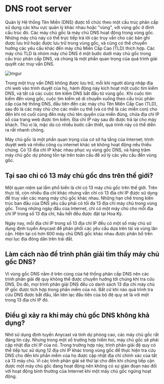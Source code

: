 # DNS root server
Quản lý Hệ thống Tên Miền (DNS) được tổ chức theo một cấu trúc phân cấp sử dụng các khu vực quản lý khác nhau hoặc "vùng", với vùng gốc ở đỉnh cấu trúc đó. Các máy chủ gốc là máy chủ DNS hoạt động trong vùng gốc. Những máy chủ này có thể trực tiếp trả lời các truy vấn cho các bản ghi được lưu trữ hoặc được lưu trữ trong vùng gốc, và cũng có thể chuyển hướng các yêu cầu khác đến máy chủ Miền Cấp Cao (TLD) thích hợp. Các máy chủ TLD là nhóm máy chủ DNS ở một bước dưới máy chủ gốc trong cấu trúc phân cấp DNS, và chúng là một phần quan trọng của quá trình giải quyết các truy vấn DNS.

![Imgur](https://i.imgur.com/Kpegvic.png)

Trong một truy vấn DNS không được lưu trữ, mỗi khi người dùng nhập địa chỉ web vào trình duyệt của họ, hành động này kích hoạt một cuộc tìm kiếm DNS, và tất cả các cuộc tìm kiếm DNS bắt đầu từ vùng gốc. Khi cuộc tìm kiếm đến vùng gốc, cuộc tìm kiếm sẽ di chuyển xuống theo cấu trúc phân cấp của hệ thống DNS, đầu tiên đến các máy chủ Tên Miền Cấp Cao (TLD), sau đó là các máy chủ cho các miền cụ thể (và có thể là các miền con) cho đến khi nó cuối cùng đến máy chủ tên quyền của miền đúng, chứa địa chỉ IP số của trang web được tìm kiếm. Địa chỉ IP này sau đó được trả lại cho máy khách. Thú vị là, mặc dù có nhiều bước cần thiết, quá trình này có thể diễn ra rất nhanh chóng.

Máy chủ gốc là một phần quan trọng của cơ sở hạ tầng của Internet; trình duyệt web và nhiều công cụ internet khác sẽ không hoạt động nếu thiếu chúng. Có 13 địa chỉ IP khác nhau phục vụ vùng gốc DNS, và hàng trăm máy chủ gốc dự phòng tồn tại trên toàn cầu để xử lý các yêu cầu đến vùng gốc.

## Tại sao chỉ có 13 máy chủ gốc dns trên thế giới?
Một quan niệm sai lầm phổ biến là chỉ có 13 máy chủ gốc trên thế giới. Trên thực tế, còn nhiều địa chỉ khác nhưng vẫn chỉ có 13 địa chỉ IP được sử dụng để truy vấn các mạng máy chủ gốc khác nhau. Những hạn chế trong kiến trúc ban đầu của DNS yêu cầu phải có tối đa 13 địa chỉ máy chủ trong vùng gốc. Trong những ngày đầu của Internet, chỉ có một máy chủ cho mỗi địa chỉ IP trong số 13 địa chỉ, hầu hết đều được đặt tại Hoa Kỳ.

Ngày nay, mỗi địa chỉ IP trong số 13 địa chỉ IP đều có một số máy chủ sử dụng định tuyến Anycast để phân phối các yêu cầu dựa trên tải và vùng lân cận. Hiện tại có hơn 600 máy chủ DNS gốc khác nhau được phân bổ trên mọi lục địa đông dân trên trái đất.

## Làm cách nào để trình phân giải tìm thấy máy chủ gốc DNS?
Vì vùng gốc DNS nằm ở trên cùng của hệ thống phân cấp DNS nên các trình phân giải đệ quy không thể được chuyển hướng tới chúng khi tra cứu DNS. Do đó, mọi trình phân giải DNS đều có danh sách 13 địa chỉ máy chủ IP gốc được tích hợp trong phần mềm của nó. Bất cứ khi nào quá trình tra cứu DNS được bắt đầu, lần liên lạc đầu tiên của bộ đệ quy sẽ là với một trong 13 địa chỉ IP đó.

## Điều gì xảy ra khi máy chủ gốc DNS không khả dụng?
Nhờ sử dụng định tuyến Anycast và tính dự phòng cao, các máy chủ gốc rất đáng tin cậy. Nhưng trong một số trường hợp hiếm hoi, máy chủ gốc sẽ phải cập nhật địa chỉ IP của nó. Trong trường hợp này, trình phân giải đệ quy có thể tiếp tục sử dụng 12 địa chỉ IP khác trong vùng gốc để thực hiện tra cứu DNS cho đến khi phần mềm của họ được cập nhật địa chỉ chính xác của tất cả 13 máy chủ. Vì các trình phân giải sẽ thử lại cho đến khi chúng tiếp cận được một máy chủ gốc đang hoạt động nên không có sự gián đoạn nào đối với hoạt động bình thường của Internet khi một máy chủ gốc ngừng hoạt động.